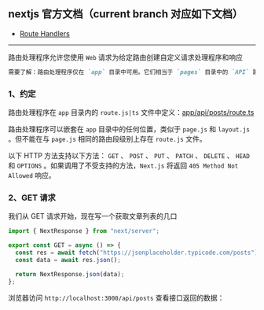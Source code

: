 ## nextjs 官方文档（current branch 对应如下文档）

- [Route Handlers](https://nextjs.org/docs/app/building-your-application/routing/route-handlers)

---

路由处理程序允许您使用 `Web` 请求为给定路由创建自定义请求处理程序和响应

```md
需要了解：路由处理程序仅在 `app` 目录中可用。它们相当于 `pages` 目录中的 `API` 路由，这意味着您不需要同时使用 `API` 路由和路由处理程序。
```

### 1、约定

路由处理程序在 `app` 目录内的 `route.js|ts` 文件中定义：[app/api/posts/route.ts](app/api/posts/route.ts)

路由处理程序可以嵌套在 `app` 目录中的任何位置，类似于 `page.js` 和 `layout.js` 。但不能在与 `page.js` 相同的路由段级别上存在 `route.js` 文件。

以下 HTTP 方法支持以下方法： `GET` 、 `POST` 、 `PUT` 、 `PATCH` 、 `DELETE` 、 `HEAD` 和 `OPTIONS` 。如果调用了不受支持的方法，`Next.js` 将返回 `405 Method Not Allowed` 响应。

### 2、GET 请求

我们从 GET 请求开始，现在写一个获取文章列表的几口

```ts
import { NextResponse } from "next/server";

export const GET = async () => {
  const res = await fetch("https://jsonplaceholder.typicode.com/posts");
  const data = await res.json();

  return NextResponse.json(data);
};
```

浏览器访问 `http://localhost:3000/api/posts` 查看接口返回的数据：
